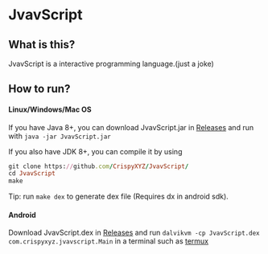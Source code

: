JvavScript
================

## What is this?

JvavScript is a interactive programming language.(just a joke)

## How to run?

#### Linux/Windows/Mac OS

If you have Java 8+, you can download JvavScript.jar in [Releases](https://github.com/CrispyXYZ/JvavScript/releases/) and run with  `java -jar JvavScript.jar`

If you also have JDK 8+, you can compile it by using
```ruby
git clone https://github.com/CrispyXYZ/JvavScript/
cd JvavScript
make
```
Tip: run `make dex` to generate dex file (Requires dx in android sdk).

#### Android

Download JvavScript.dex in [Releases](https://github.com/crispyXYZ/JvavScript/releases/) and run `dalvikvm -cp JvavScript.dex com.crispyxyz.jvavscript.Main` in a terminal such as [termux](https://termux.com/)
